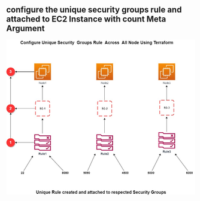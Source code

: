 ## configure the unique security groups rule and attached to EC2 Instance with count Meta Argument ##

![image](https://github.com/vijayendrar/devsecops/blob/main/Hashicorp/Terraform/images/Terraform%20Dynamic%20Security%20Groups.jpg)
